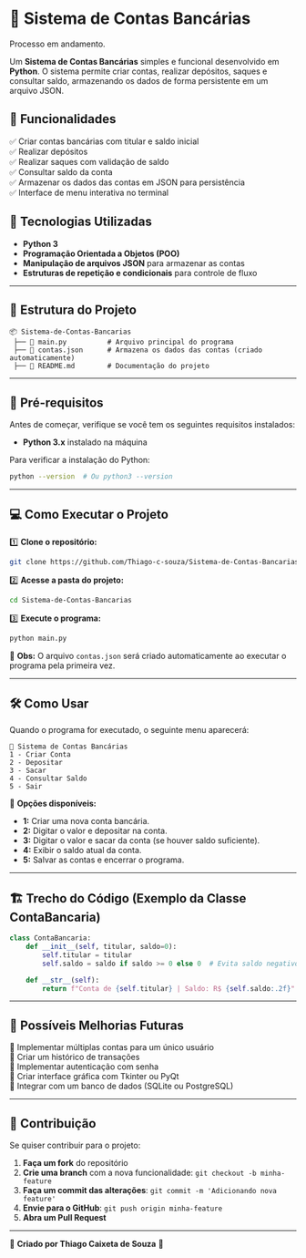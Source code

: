 # 🏦 Sistema de Contas Bancárias

Processo em andamento.

Um **Sistema de Contas Bancárias** simples e funcional desenvolvido em **Python**. O sistema permite criar contas, realizar depósitos, saques e consultar saldo, armazenando os dados de forma persistente em um arquivo JSON.

## 🚀 Funcionalidades
✅ Criar contas bancárias com titular e saldo inicial  
✅ Realizar depósitos  
✅ Realizar saques com validação de saldo  
✅ Consultar saldo da conta  
✅ Armazenar os dados das contas em JSON para persistência  
✅ Interface de menu interativa no terminal  

## 📌 Tecnologias Utilizadas
- **Python 3**
- **Programação Orientada a Objetos (POO)**
- **Manipulação de arquivos JSON** para armazenar as contas
- **Estruturas de repetição e condicionais** para controle de fluxo

---

## 📂 Estrutura do Projeto
```
📦 Sistema-de-Contas-Bancarias
 ├── 📜 main.py          # Arquivo principal do programa
 ├── 📜 contas.json      # Armazena os dados das contas (criado automaticamente)
 ├── 📜 README.md        # Documentação do projeto
```

---

## 🔧 **Pré-requisitos**
Antes de começar, verifique se você tem os seguintes requisitos instalados:

- **Python 3.x** instalado na máquina

Para verificar a instalação do Python:
```sh
python --version  # Ou python3 --version
```

---

## 💻 **Como Executar o Projeto**

1️⃣ **Clone o repositório:**
```sh
git clone https://github.com/Thiago-c-souza/Sistema-de-Contas-Bancarias..git
```

2️⃣ **Acesse a pasta do projeto:**
```sh
cd Sistema-de-Contas-Bancarias
```

3️⃣ **Execute o programa:**
```sh
python main.py
```

📌 **Obs:** O arquivo `contas.json` será criado automaticamente ao executar o programa pela primeira vez.

---

## 🛠 **Como Usar**
Quando o programa for executado, o seguinte menu aparecerá:
```
🏦 Sistema de Contas Bancárias
1 - Criar Conta
2 - Depositar
3 - Sacar
4 - Consultar Saldo
5 - Sair
```

🔹 **Opções disponíveis:**
- **1:** Criar uma nova conta bancária.
- **2:** Digitar o valor e depositar na conta.
- **3:** Digitar o valor e sacar da conta (se houver saldo suficiente).
- **4:** Exibir o saldo atual da conta.
- **5:** Salvar as contas e encerrar o programa.

---

## 🏗 **Trecho do Código (Exemplo da Classe ContaBancaria)**
```python
class ContaBancaria:
    def __init__(self, titular, saldo=0):
        self.titular = titular
        self.saldo = saldo if saldo >= 0 else 0  # Evita saldo negativo inicial

    def __str__(self):
        return f"Conta de {self.titular} | Saldo: R$ {self.saldo:.2f}"
```

---

## 📌 **Possíveis Melhorias Futuras**
🔹 Implementar múltiplas contas para um único usuário  
🔹 Criar um histórico de transações  
🔹 Implementar autenticação com senha  
🔹 Criar interface gráfica com Tkinter ou PyQt  
🔹 Integrar com um banco de dados (SQLite ou PostgreSQL)  

---

## 🤝 **Contribuição**
Se quiser contribuir para o projeto:
1. **Faça um fork** do repositório
2. **Crie uma branch** com a nova funcionalidade: `git checkout -b minha-feature`
3. **Faça um commit das alterações**: `git commit -m 'Adicionando nova feature'`
4. **Envie para o GitHub**: `git push origin minha-feature`
5. **Abra um Pull Request**

---

📌 **Criado por Thiago Caixeta de Souza** 🚀